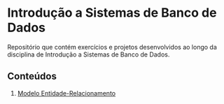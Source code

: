 # Introdução a Sistemas de Banco de Dados

Repositório que contém exercícios e projetos desenvolvidos ao longo da disciplina de Introdução a Sistemas de Banco de Dados.

## Conteúdos

1. [Modelo Entidade-Relacionamento](Modelo_ER/)
